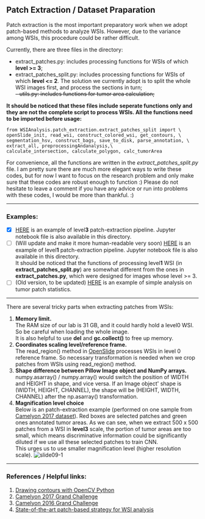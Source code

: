 ## Patch Extraction / Dataset Praparation <br>
Patch extraction is the most important preparatory work when we adopt patch-based methods to analyze WSIs. However, due to the variance among WSIs, this procedure could be rather difficult.<br>

Currently, there are three files in the directory:
- extract_patches.py: includes processing functions for WSIs of which **level >= 3**;
- extract_patches_split.py: includes processing functions for WSIs of which **level <= 2**. The solution we currently adopt is to split the whole WSI images first, and process the sections in turn;<br>
~~- utils.py: includes functions for tumor area calculation;<br>~~

**It should be noticed that these files include seperate functions only and they are not the complete script to process WSIs. All the functions need to be imported before usage:<br>**
``````
from WSIAnalysis.patch_extraction.extract_patches_split import \
openSlide_init, read_wsi, construct_colored_wsi, get_contours, \
segmentation_hsv, construct_bags, save_to_disk, parse_annotation, \
extract_all, preprocessingAndanalysis,\
calculate_intersection, calculate_polygon, calc_tumorArea
``````

For convenience, all the functions are written in the *extract_patches_split.py* file. I am pretty sure there are much more elegant ways to write these codes, but for now I want to focus on the research problem and only make sure that these codes are robust enough to function :) Please do not hesitate to leave a comment if you have any advice or run into problems with these codes, I would be more than thankful. :)

----------------------------------------------------------------------------
### Examples:
- [x] [HERE](http://119.29.151.114/patch_extraction_level3example.html) is an example of level**3** patch-extraction pipeline. Jupyter notebook file is also available in this directory. 
- [ ] (Will update and make it more human-readable very soon) [HERE](http://119.29.151.114/patch_extraction_level1example.html) is an example of level**1** patch-extraction pipeline. Jupyter notebook file is also available in this directory. <br> It should be noticed that the functions of processing level**1** WSI (in **extract_patches_split.py**) are somewhat different from the ones in **extract_patches.py**, which were designed for images whose level >= 3.
- [ ] (Old version, to be updated) [HERE](http://119.29.151.114/simple_visualizationExample.html) is an example of simple analysis on tumor patch statistics.

---------------------------------------------------------------------------
There are several tricky parts when extracting patches from WSIs:
1. **Memory limit.** <br>
The RAM size of our lab is 31 GB, and it could hardly hold a level0 WSI. So be careful when loading the whole image.<br>
It is also helpful to use **del** and **gc.collect()** to free up memory.
2. **Coordinates scaling level/reference frame.** <br>
The read_region() method in [OpenSlide](http://openslide.org/api/python/) processes WSIs in level 0 reference frame. So
necessary transformation is needed when we crop patches from WSIs using read_region() method.
3. **Shape difference between Pillow Image object and NumPy arrays.** <br>
numpy.asarray() / numpy.array() would switch the position of WIDTH and HEIGHT in shape, and vice versa. 
If an Image object' shape is (WIDTH, HEIGHT, CHANNEL), the shape will be (HEIGHT, WIDTH, CHANNEL) after the np.asarray() transformation.
4. **Magnification level choice**<br>
Below is an patch-extraction example (performed on one sample from [Camelyon 2017 dataset](https://camelyon17.grand-challenge.org/data/)). Red boxes are selected patches and green ones annotated tumor areas. As we can see, when we extract 500 x 500 patches from a WSI in **level3** scale, the portion of tumor areas are too small, which means discriminative information could be significantly diluted if we use all these selected patches to train CNN. <br>This urges us to use smaller magnification level (higher resolution scale).
![slide09-1](http://119.29.151.114/images/level3_patche_extraction.jpeg)

----------------------------------------------------------------------------
### References / Helpful links:
1. [Drawing contours with OpenCV Python](https://docs.opencv.org/3.0-beta/doc/py_tutorials/py_imgproc/py_contours/py_table_of_contents_contours/py_table_of_contents_contours.html)
2. [Camelyon 2017 Grand Challenge](https://camelyon17.grand-challenge.org/)
3. [Camelyon 2016 Grand Challenge](https://camelyon16.grand-challenge.org/)
4. [State-of-the-art patch-based strategy for WSI analysis](https://arxiv.org/pdf/1504.07947.pdf)
